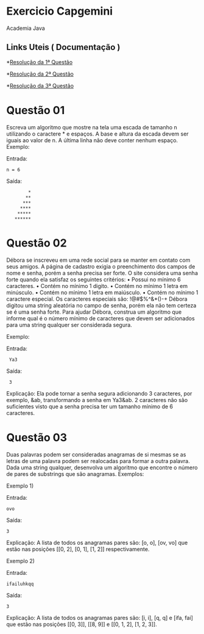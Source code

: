 # Exercicio Capgemini
Academia Java

## Links Uteis ( Documentação )

*[Resolução da 1ª Questão](https://github.com/dpmqueiroz/ExercicioCapgemini/blob/main/ResolucaoQuestao1.md)

*[Resolução da 2ª Questão](https://github.com/dpmqueiroz/ExercicioCapgemini/blob/main/ResolucaoQuestao2.md)

*[Resolução da 3ª Questão](https://github.com/dpmqueiroz/ExercicioCapgemini/blob/main/ResolucaoQuestao2.md)

# Questão 01

Escreva um algoritmo que mostre na tela uma escada de tamanho n utilizando o caractere * e espaços. A base e altura da escada devem ser iguais ao valor de n. A última linha não deve conter nenhum espaço.
Exemplo: 

Entrada: 

    n = 6

Saída:
          
            *  
           **
          ***
         ****
        *****
       ******

# Questão 02

Débora se inscreveu em uma rede social para se manter em contato com seus amigos. A página de cadastro exigia o preenchimento dos campos de nome e senha, porém a senha precisa ser forte. O site considera uma senha forte quando ela satisfaz os seguintes critérios:
•	Possui no mínimo 6 caracteres.
•	Contém no mínimo 1 digito.
•	Contém no mínimo 1 letra em minúsculo.
•	Contém no mínimo 1 letra em maiúsculo.
•	Contém no mínimo 1 caractere especial. Os caracteres especiais são: !@#$%^&*()-+
Débora digitou uma string aleatória no campo de senha, porém ela não tem certeza se é uma senha forte. Para ajudar Débora, construa um algoritmo que informe qual é o número mínimo de caracteres que devem ser adicionados para uma string qualquer ser considerada segura.

Exemplo:

Entrada:

     Ya3

Saída:

     3

Explicação:
Ela pode tornar a senha segura adicionando 3 caracteres, por exemplo, &ab, transformando a senha em Ya3&ab. 2 caracteres não são suficientes visto que a senha precisa ter um tamanho mínimo de 6 caracteres.
# Questão 03
Duas palavras podem ser consideradas anagramas de si mesmas se as letras de uma palavra podem ser realocadas para formar a outra palavra. Dada uma string qualquer, desenvolva um algoritmo que encontre o número de pares de substrings que são anagramas.
Exemplos:

Exemplo 1)

Entrada:

    ovo

Saída:

    3

Explicação:
A lista de todos os anagramas pares são: [o, o], [ov, vo] que estão nas posições [[0, 2], [0, 1], [1, 2]] respectivamente. 


Exemplo 2)

Entrada:

    ifailuhkqq

Saída:

    3

Explicação:
A lista de todos os anagramas pares são: [i, i], [q, q] e [ifa, fai] que estão nas posições [[0, 3]], [[8, 9]] e [[0, 1, 2], [1, 2, 3]].
